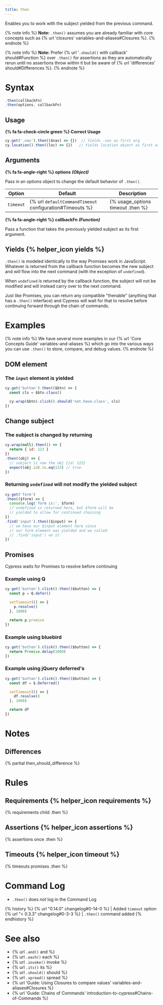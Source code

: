 ```yaml
---
title: then
---
```


Enables you to work with the subject yielded from the previous command.

{% note info %}
**Note:** `.then()` assumes you are already familiar with core concepts such as {% url 'closures' variables-and-aliases#Closures %}.
{% endnote %}

{% note info %}
**Note:** Prefer {% url '`.should()` with callback' should#Function %} over `.then()` for assertions as they are automatically rerun until no assertions throw within it but be aware of {% url 'differences' should#Differences %}.
{% endnote %}

# Syntax

```javascript
.then(callbackFn)
.then(options, callbackFn)
```

## Usage

**{% fa fa-check-circle green %} Correct Usage**

```javascript
cy.get('.nav').then(($nav) => {})  // Yields .nav as first arg
cy.location().then((loc) => {})   // Yields location object as first arg
```

## Arguments

**{% fa fa-angle-right %} options** ***(Object)***

Pass in an options object to change the default behavior of `.then()`.

Option | Default | Description
--- | --- | ---
`timeout` | {% url `defaultCommandTimeout` configuration#Timeouts %} | {% usage_options timeout .then %}

**{% fa fa-angle-right %} callbackFn** ***(Function)***

Pass a function that takes the previously yielded subject as its first argument.

## Yields {% helper_icon yields %}

`.then()` is modeled identically to the way Promises work in JavaScript.  Whatever is returned from the callback function becomes the new subject and will flow into the next command (with the exception of `undefined`).

When `undefined` is returned by the callback function, the subject will not be modified and will instead carry over to the next command.

Just like Promises, you can return any compatible "thenable" (anything that has a `.then()` interface) and Cypress will wait for that to resolve before continuing forward through the chain of commands.

# Examples

{% note info %}
We have several more examples in our {% url 'Core Concepts Guide' variables-and-aliases %} which go into the various ways you can use `.then()` to store, compare, and debug values.
{% endnote %}

## DOM element

### The `input` element is yielded

```javascript
cy.get('button').then(($btn) => {
  const cls = $btn.class()

  cy.wrap($btn).click().should('not.have.class', cls)
})
```

## Change subject

### The subject is changed by returning

```javascript
cy.wrap(null).then(() => {
  return { id: 123 }
})
.then((obj) => {
  // subject is now the obj {id: 123}
  expect(obj.id).to.eq(123) // true
})
```

### Returning `undefined` will not modify the yielded subject

```javascript
cy.get('form')
.then(($form) => {
  console.log('form is:', $form)
  // undefined is returned here, but $form will be
  // yielded to allow for continued chaining
})
.find('input').then(($input) => {
  // we have our $input element here since
  // our form element was yielded and we called
  // .find('input') on it
})
```

## Promises

Cypress waits for Promises to resolve before continuing

### Example using Q

```javascript
cy.get('button').click().then(($button) => {
  const p = Q.defer()

  setTimeout(() => {
    p.resolve()
  }, 1000)

  return p.promise
})
```

### Example using bluebird

```javascript
cy.get('button').click().then(($button) => {
  return Promise.delay(1000)
})
```

### Example using jQuery deferred's

```javascript
cy.get('button').click().then(($button) => {
  const df = $.Deferred()

  setTimeout(() => {
    df.resolve()
  }, 1000)

  return df
})
```

# Notes

## Differences

{% partial then_should_difference %}

# Rules

## Requirements {% helper_icon requirements %}

{% requirements child .then %}

## Assertions {% helper_icon assertions %}

{% assertions once .then %}

## Timeouts {% helper_icon timeout %}

{% timeouts promises .then %}

# Command Log

- `.then()` does *not* log in the Command Log

{% history %}
{% url "0.14.0" changelog#0-14-0 %} | Added `timeout` option
{% url "< 0.3.3" changelog#0-3-3 %} | `.then()` command added
{% endhistory %}

# See also

- {% url `.and()` and %}
- {% url `.each()` each %}
- {% url `.invoke()` invoke %}
- {% url `.its()` its %}
- {% url `.should()` should %}
- {% url `.spread()` spread %}
- {% url 'Guide: Using Closures to compare values' variables-and-aliases#Closures %}
- {% url 'Guide: Chains of Commands' introduction-to-cypress#Chains-of-Commands %}
